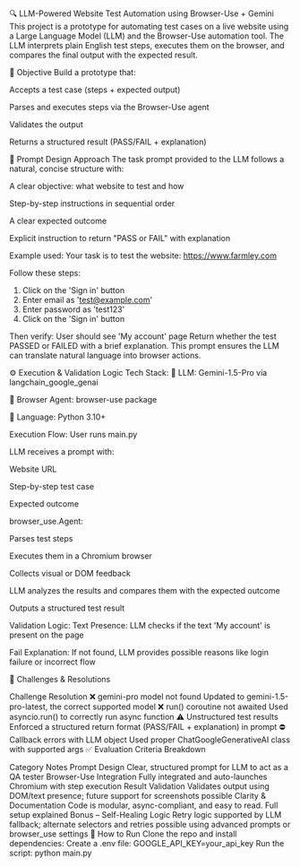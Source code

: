 🔍 LLM-Powered Website Test Automation using Browser-Use + Gemini
This project is a prototype for automating test cases on a live website using a Large Language Model (LLM) and the Browser-Use automation tool.
The LLM interprets plain English test steps, executes them on the browser, and compares the final output with the expected result.

📌 Objective
Build a prototype that:

Accepts a test case (steps + expected output)

Parses and executes steps via the Browser-Use agent

Validates the output

Returns a structured result (PASS/FAIL + explanation)

🧠 Prompt Design Approach
The task prompt provided to the LLM follows a natural, concise structure with:

A clear objective: what website to test and how

Step-by-step instructions in sequential order

A clear expected outcome

Explicit instruction to return "PASS or FAIL" with explanation

Example used:
Your task is to test the website: https://www.farmley.com

Follow these steps:
1. Click on the 'Sign in' button
2. Enter email as 'test@example.com'
3. Enter password as 'test123'
4. Click on the 'Sign in' button

Then verify: User should see 'My account' page
Return whether the test PASSED or FAILED with a brief explanation.
This prompt ensures the LLM can translate natural language into browser actions.

⚙️ Execution & Validation Logic
Tech Stack:
🧠 LLM: Gemini-1.5-Pro via langchain_google_genai

🧪 Browser Agent: browser-use package

🐍 Language: Python 3.10+

Execution Flow:
User runs main.py

LLM receives a prompt with:

Website URL

Step-by-step test case

Expected outcome

browser_use.Agent:

Parses test steps

Executes them in a Chromium browser

Collects visual or DOM feedback

LLM analyzes the results and compares them with the expected outcome

Outputs a structured test result

Validation Logic:
Text Presence: LLM checks if the text 'My account' is present on the page

Fail Explanation: If not found, LLM provides possible reasons like login failure or incorrect flow

🚧 Challenges & Resolutions

Challenge	Resolution
❌ gemini-pro model not found	Updated to gemini-1.5-pro-latest, the correct supported model
❌ run() coroutine not awaited	Used asyncio.run() to correctly run async function
⚠️ Unstructured test results	Enforced a structured return format (PASS/FAIL + explanation) in prompt
⛔ Callback errors with LLM object	Used proper ChatGoogleGenerativeAI class with supported args
✅ Evaluation Criteria Breakdown

Category	Notes
Prompt Design	Clear, structured prompt for LLM to act as a QA tester
Browser-Use Integration	Fully integrated and auto-launches Chromium with step execution
Result Validation	Validates output using DOM/text presence; future support for screenshots possible
Clarity & Documentation	Code is modular, async-compliant, and easy to read. Full setup explained
Bonus – Self-Healing Logic	Retry logic supported by LLM fallback; alternate selectors and retries possible using advanced prompts or browser_use settings
🚀 How to Run
Clone the repo and install dependencies:
Create a .env file:
GOOGLE_API_KEY=your_api_key
Run the script:
python main.py
